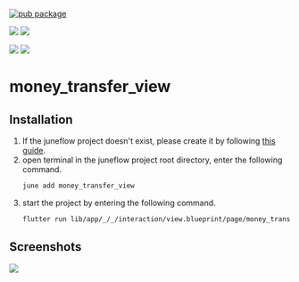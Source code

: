 [![pub package](https://img.shields.io/pub/v/money_transfer_view.svg)](https://pub.dartlang.org/packages/money_transfer_view)

[![](https://img.shields.io/badge/Module-Hub-007bff?style=for-the-badge&logo=flutter)](https://module.juneflow.org/)
[![](https://img.shields.io/badge/View-Hub-007bff?style=for-the-badge&logo=flutter)](https://view.juneflow.org/)

[![](https://img.shields.io/badge/DISCORD-JOIN%20SERVER-5663F7?style=for-the-badge&logo=discord&logoColor=white)](https://discord.gg/zXXHvAXCug)
[![](https://img.shields.io/badge/KakaoTalk-Join%20Room-FEE500?style=for-the-badge&logo=kakao)](https://open.kakao.com/o/gEwrffbg)
# money_transfer_view

##  Installation
1. If the juneflow project doesn't exist, please create it by following [this guide](https://doc.juneflow.org/).
2. open terminal in the juneflow project root directory, enter the following command.
    ```bash
    june add money_transfer_view
    ```
3. start the project by entering the following command.
    ```bash
    flutter run lib/app/_/_/interaction/view.blueprint/page/money_transfer_view/_/view.dart -d chrome
    ```

## Screenshots
![](https://github.com/juneview-songdo/money_transfer_view/assets/21379657/4d56e361-b96d-47fa-8001-158c9bf5656e)

